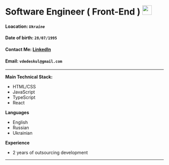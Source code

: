 # Software Engineer ( Front-End ) <img src="https://c.tenor.com/SNL9_xhZl9oAAAAi/waving-hand-joypixels.gif" width="30px">

#### Loacation: **_`Ukraine`_**  <img src="https://c.tenor.com/oVdw50uJP70AAAAi/ukraine-flags.gif" width="15px">

#### Date of birth: `28/07/1995`

#### Contact Me: [LinkedIn](https://www.linkedin.com/in/vladymyr-dedeskul-24327016a "LinkedIn")

#### Email: `vdedeskul@gmail.com` 

___

**Main Technical Stack:**

* HTML/CSS
* JavaScript
* TypeScript
* React

**Languages**

* English
* Russian
* Ukrainian

**Experience**
* 2 years of outsourcing development 

___
